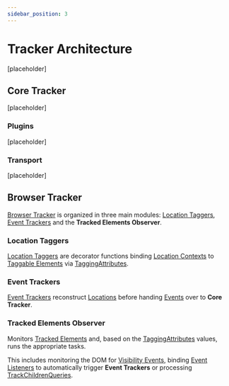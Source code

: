 ```yaml
---
sidebar_position: 3
---
```


# Tracker Architecture
[placeholder]

## Core Tracker
[placeholder]

### Plugins
[placeholder]

### Transport
[placeholder]

## Browser Tracker
[Browser Tracker](/tracking/api-reference/general/BrowserTracker.md) is organized in three main modules: [Location Taggers](/tracking/api-reference/location-taggers/overview.md), [Event Trackers](/tracking/api-reference/event-trackers/overview.md) and the **Tracked Elements Observer**.

### Location Taggers
[Location Taggers](/tracking/api-reference/location-taggers/overview.md) are decorator functions binding [Location Contexts](/tracking/core-concepts/locations.md) to [Taggable Elements](/tracking/core-concepts/elements.md#taggable-elements) via [TaggingAttributes](/tracking/api-reference/general/TaggingAttributes.md).

### Event Trackers
[Event Trackers](/tracking/api-reference/event-trackers/overview.md) reconstruct [Locations](/tracking/core-concepts/locations.md) before handing [Events](/taxonomy/events/overview.md) over to **Core Tracker**.

### Tracked Elements Observer
Monitors [Tracked Elements](/tracking/core-concepts/elements.md#tagged-elements) and, based on the [TaggingAttributes](/tracking/api-reference/general/TaggingAttributes.md) values, runs the appropriate tasks. 

This includes monitoring the DOM for [Visibility Events](/tracking/core-concepts/visibility.md), binding [Event Listeners](https://developer.mozilla.org/en-US/docs/Web/API/EventListener) to automatically trigger **Event Trackers** or processing [TrackChildrenQueries](/tracking/api-reference/low-level/tagChildren.md#trackchildrenquery-parameter).
